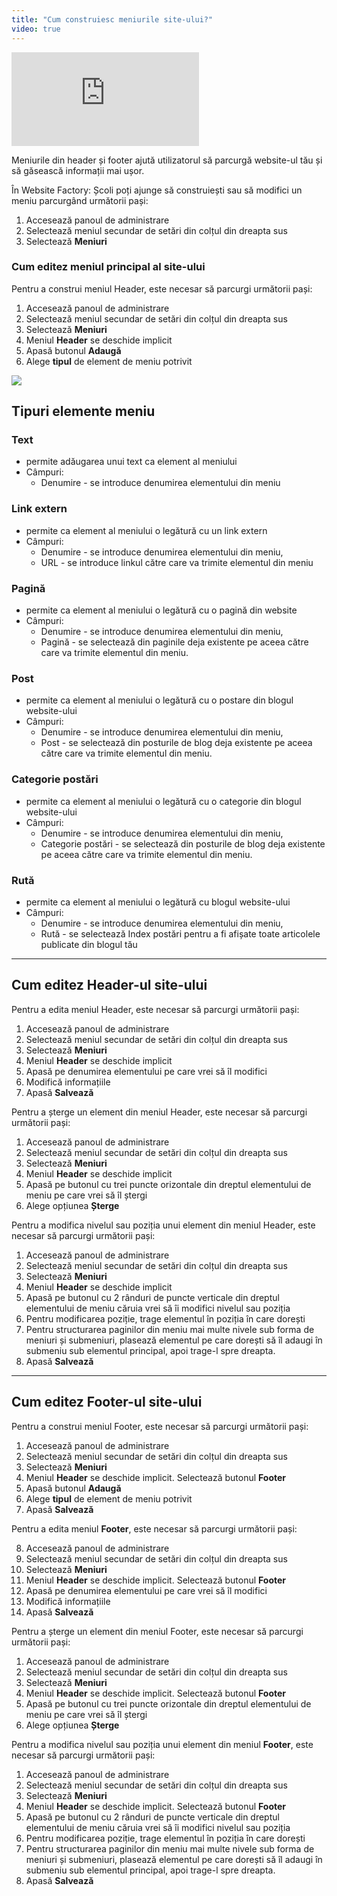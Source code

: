 ```yaml
---
title: "Cum construiesc meniurile site-ului?"
video: true
---
```


<div class="aspect-w-16 aspect-h-9">
  <iframe src="https://www.youtube.com/embed/DZx1QC1BVAU" frameborder="0" allow="accelerometer; autoplay; clipboard-write; encrypted-media; gyroscope; picture-in-picture" allowfullscreen></iframe>
</div>

Meniurile din header și footer ajută utilizatorul să parcurgă website-ul
tău și să găsească informații mai ușor.

În Website Factory: Școli poți ajunge să construiești sau să modifici un
meniu parcurgând următorii pași:

1)  Accesează panoul de administrare
2)  Selectează meniul secundar de setări din colțul din dreapta sus
3)  Selectează **Meniuri**

### Cum editez meniul principal al site-ului

Pentru a construi meniul Header, este necesar să parcurgi următorii
pași:

1)  Accesează panoul de administrare
2)  Selectează meniul secundar de setări din colțul din dreapta sus
3)  Selectează **Meniuri**
4)  Meniul **Header** se deschide implicit
5)  Apasă butonul **Adaugă**
6)  Alege **tipul** de element de meniu potrivit

<a href="/build/help/001.png">
    <img src="/build/help/001.png" />
</a>

## Tipuri elemente meniu

### Text

- permite adăugarea unui text ca element al meniului
- Câmpuri:
  - Denumire - se introduce denumirea elementului din meniu

### Link extern

- permite ca element al meniului o legătură cu un link extern
- Câmpuri:
  - Denumire - se introduce denumirea elementului din meniu,
  - URL - se introduce linkul către care va trimite elementul din meniu

### Pagină

- permite ca element al meniului o legătură cu o pagină din website
- Câmpuri:
  - Denumire - se introduce denumirea elementului din meniu,
  - Pagină - se selectează din paginile deja existente pe aceea către
  care va trimite elementul din meniu.

### Post

- permite ca element al meniului o legătură cu o postare din blogul
  website-ului
- Câmpuri:
  - Denumire - se introduce denumirea elementului din meniu,
  - Post - se selectează din posturile de blog deja existente pe aceea
  către care va trimite elementul din meniu.

### Categorie postări

- permite ca element al meniului o legătură cu o categorie din blogul
  website-ului
- Câmpuri:
  - Denumire - se introduce denumirea elementului din meniu,
  - Categorie postări - se selectează din posturile de blog deja
  existente pe aceea către care va trimite elementul din meniu.

### Rută

- permite ca element al meniului o legătură cu blogul website-ului
- Câmpuri:
  - Denumire - se introduce denumirea elementului din meniu,
  - Rută - se selectează Index postări pentru a fi afișate toate
  articolele publicate din blogul tău

---

## Cum editez Header-ul site-ului

Pentru a edita meniul Header, este necesar să parcurgi următorii pași:

1)  Accesează panoul de administrare
2)  Selectează meniul secundar de setări din colțul din dreapta sus
3)  Selectează **Meniuri**
4)  Meniul **Header** se deschide implicit
5)  Apasă pe denumirea elementului pe care vrei să îl modifici
6)  Modifică informațiile
7)  Apasă **Salvează**

Pentru a șterge un element din meniul Header, este necesar să parcurgi
următorii pași:

1)  Accesează panoul de administrare
2)  Selectează meniul secundar de setări din colțul din dreapta sus
3)  Selectează **Meniuri**
4)  Meniul **Header** se deschide implicit
5)  Apasă pe butonul cu trei puncte orizontale din dreptul elementului
    de meniu pe care vrei să îl ștergi
6)  Alege opțiunea **Șterge**

Pentru a modifica nivelul sau poziția unui element din meniul Header,
este necesar să parcurgi următorii pași:

1)  Accesează panoul de administrare
2)  Selectează meniul secundar de setări din colțul din dreapta sus
3)  Selectează **Meniuri**
4)  Meniul **Header** se deschide implicit
5)  Apasă pe butonul cu 2 rânduri de puncte verticale din dreptul
    elementului de meniu căruia vrei să îi modifici nivelul sau
    poziția
6)  Pentru modificarea poziție, trage elementul în poziția în care
    dorești
7)  Pentru structurarea paginilor din meniu mai multe nivele sub forma
    de meniuri și submeniuri, plasează elementul pe care dorești să îl
    adaugi în submeniu sub elementul principal, apoi trage-l spre
    dreapta.
8)  Apasă **Salvează**

---

## Cum editez Footer-ul site-ului

Pentru a construi meniul Footer, este necesar să parcurgi următorii
pași:

1)  Accesează panoul de administrare
2)  Selectează meniul secundar de setări din colțul din dreapta sus
3)  Selectează **Meniuri**
4)  Meniul **Header** se deschide implicit. Selectează butonul **Footer**
5)  Apasă butonul **Adaugă**
6)  Alege **tipul** de element de meniu potrivit
7)  Apasă **Salvează**

Pentru a edita meniul **Footer**, este necesar să parcurgi următorii
pași:

8)  Accesează panoul de administrare
9)  Selectează meniul secundar de setări din colțul din dreapta sus
10) Selectează **Meniuri**
11) Meniul **Header** se deschide implicit. Selectează butonul
    **Footer**
12) Apasă pe denumirea elementului pe care vrei să îl modifici
13) Modifică informațiile
14) Apasă **Salvează**

Pentru a șterge un element din meniul Footer, este necesar să parcurgi
următorii pași:

1)  Accesează panoul de administrare
2)  Selectează meniul secundar de setări din colțul din dreapta sus
3)  Selectează **Meniuri**
4)  Meniul **Header** se deschide implicit. Selectează butonul **Footer**
5)  Apasă pe butonul cu trei puncte orizontale din dreptul elementului
    de meniu pe care vrei să îl ștergi
6)  Alege opțiunea **Șterge**

Pentru a modifica nivelul sau poziția unui element din meniul
**Footer**, este necesar să parcurgi următorii pași:

1)  Accesează panoul de administrare
2)  Selectează meniul secundar de setări din colțul din dreapta sus
3)  Selectează **Meniuri**
4)  Meniul **Header** se deschide implicit. Selectează butonul **Footer**
5)  Apasă pe butonul cu 2 rânduri de puncte verticale din dreptul
    elementului de meniu căruia vrei să îi modifici nivelul sau poziția
6)  Pentru modificarea poziție, trage elementul în poziția în care dorești
7)  Pentru structurarea paginilor din meniu mai multe nivele sub forma
    de meniuri și submeniuri, plasează elementul pe care dorești să îl
    adaugi în submeniu sub elementul principal, apoi trage-l spre dreapta.
8)  Apasă **Salvează**
